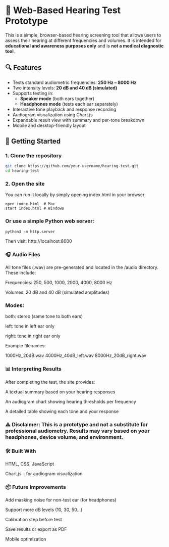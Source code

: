 # 🦻 Web-Based Hearing Test Prototype

This is a simple, browser-based hearing screening tool that allows users to assess their hearing at different frequencies and volumes. It is intended for **educational and awareness purposes only** and is **not a medical diagnostic tool**.

## 🔍 Features

- Tests standard audiometric frequencies: **250 Hz – 8000 Hz**
- Two intensity levels: **20 dB and 40 dB (simulated)**
- Supports testing in:
  - **Speaker mode** (both ears together)
  - **Headphones mode** (tests each ear separately)
- Interactive tone playback and response recording
- Audiogram visualization using Chart.js
- Expandable result view with summary and per-tone breakdown
- Mobile and desktop-friendly layout

## 🚀 Getting Started

### 1. Clone the repository

```bash
git clone https://github.com/your-username/hearing-test.git
cd hearing-test
```
### 2. Open the site
You can run it locally by simply opening index.html in your browser:
```
open index.html  # Mac
start index.html # Windows
```
### Or use a simple Python web server:

```
python3 -m http.server
```
Then visit: http://localhost:8000

### 🎧 Audio Files
All tone files (.wav) are pre-generated and located in the /audio directory. These include:

Frequencies: 250, 500, 1000, 2000, 4000, 8000 Hz

Volumes: 20 dB and 40 dB (simulated amplitudes)

### Modes:

both: stereo (same tone to both ears)

left: tone in left ear only

right: tone in right ear only

Example filenames:

1000Hz_20dB.wav
4000Hz_40dB_left.wav
8000Hz_20dB_right.wav

### 📊 Interpreting Results
After completing the test, the site provides:

A textual summary based on your hearing responses

An audiogram chart showing hearing thresholds per frequency

A detailed table showing each tone and your response

### ⚠️ Disclaimer: This is a prototype and not a substitute for professional audiometry. Results may vary based on your headphones, device volume, and environment.

### 🛠️ Built With
HTML, CSS, JavaScript

Chart.js – for audiogram visualization

### 📦 Future Improvements
Add masking noise for non-test ear (for headphones)

Support more dB levels (10, 30, 50...)

Calibration step before test

Save results or export as PDF

Mobile optimization
